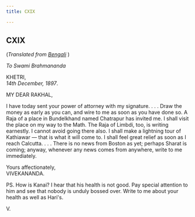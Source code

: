 ```yaml
---
title: CXIX

---
```





  

  


## CXIX

(*Translated from [Bengali](b8392e8119.pdf)* )

*To Swami Brahmananda*

KHETRI,  
*14th December, 1897*.

MY DEAR RAKHAL,

I have today sent your power of attorney with my signature. . . . Draw
the money as early as you can, and wire to me as soon as you have done
so. A Raja of a place in Bundelkhand named Chatrapur has invited me. I
shall visit the place on my way to the Math. The Raja of Limbdi, too, is
writing earnestly. I cannot avoid going there also. I shall make a
lightning tour of Kathiawar — that is what it will come to. I shall feel
great relief as soon as I reach Calcutta. . . . There is no news from
Boston as yet; perhaps Sharat is coming; anyway, whenever any news comes
from anywhere, write to me immediately.

Yours affectionately,  
VIVEKANANDA.

PS. How is Kanai? I hear that his health is not good. Pay special
attention to him and see that nobody is unduly bossed over. Write to me
about your health as well as Hari's.

V.


